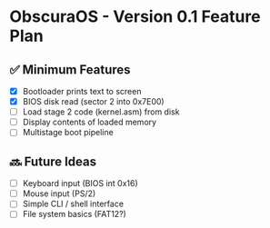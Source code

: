 # ObscuraOS - Version 0.1 Feature Plan

## ✅ Minimum Features
- [x] Bootloader prints text to screen
- [x] BIOS disk read (sector 2 into 0x7E00)
- [ ] Load stage 2 code (kernel.asm) from disk
- [ ] Display contents of loaded memory
- [ ] Multistage boot pipeline

## 🔜 Future Ideas
- [ ] Keyboard input (BIOS int 0x16)
- [ ] Mouse input (PS/2)
- [ ] Simple CLI / shell interface
- [ ] File system basics (FAT12?)
